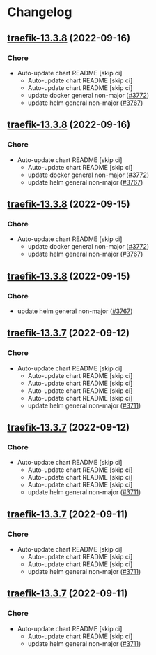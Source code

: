 # Changelog



## [traefik-13.3.8](https://github.com/truecharts/charts/compare/traefik-13.3.7...traefik-13.3.8) (2022-09-16)

### Chore

- Auto-update chart README [skip ci]
  - Auto-update chart README [skip ci]
  - Auto-update chart README [skip ci]
  - update docker general non-major ([#3772](https://github.com/truecharts/charts/issues/3772))
  - update helm general non-major ([#3767](https://github.com/truecharts/charts/issues/3767))




## [traefik-13.3.8](https://github.com/truecharts/charts/compare/traefik-13.3.7...traefik-13.3.8) (2022-09-16)

### Chore

- Auto-update chart README [skip ci]
  - Auto-update chart README [skip ci]
  - update docker general non-major ([#3772](https://github.com/truecharts/charts/issues/3772))
  - update helm general non-major ([#3767](https://github.com/truecharts/charts/issues/3767))




## [traefik-13.3.8](https://github.com/truecharts/charts/compare/traefik-13.3.7...traefik-13.3.8) (2022-09-15)

### Chore

- Auto-update chart README [skip ci]
  - update docker general non-major ([#3772](https://github.com/truecharts/charts/issues/3772))
  - update helm general non-major ([#3767](https://github.com/truecharts/charts/issues/3767))




## [traefik-13.3.8](https://github.com/truecharts/charts/compare/traefik-13.3.7...traefik-13.3.8) (2022-09-15)

### Chore

- update helm general non-major ([#3767](https://github.com/truecharts/charts/issues/3767))




## [traefik-13.3.7](https://github.com/truecharts/charts/compare/traefik-13.3.6...traefik-13.3.7) (2022-09-12)

### Chore

- Auto-update chart README [skip ci]
  - Auto-update chart README [skip ci]
  - Auto-update chart README [skip ci]
  - Auto-update chart README [skip ci]
  - Auto-update chart README [skip ci]
  - update helm general non-major ([#3711](https://github.com/truecharts/charts/issues/3711))




## [traefik-13.3.7](https://github.com/truecharts/charts/compare/traefik-13.3.6...traefik-13.3.7) (2022-09-12)

### Chore

- Auto-update chart README [skip ci]
  - Auto-update chart README [skip ci]
  - Auto-update chart README [skip ci]
  - Auto-update chart README [skip ci]
  - update helm general non-major ([#3711](https://github.com/truecharts/charts/issues/3711))




## [traefik-13.3.7](https://github.com/truecharts/charts/compare/traefik-13.3.6...traefik-13.3.7) (2022-09-11)

### Chore

- Auto-update chart README [skip ci]
  - Auto-update chart README [skip ci]
  - Auto-update chart README [skip ci]
  - update helm general non-major ([#3711](https://github.com/truecharts/charts/issues/3711))




## [traefik-13.3.7](https://github.com/truecharts/charts/compare/traefik-13.3.6...traefik-13.3.7) (2022-09-11)

### Chore

- Auto-update chart README [skip ci]
  - Auto-update chart README [skip ci]
  - update helm general non-major ([#3711](https://github.com/truecharts/charts/issues/3711))





